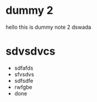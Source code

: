 # dummy 2

hello this is dummy note 2
dswada
# sdvsdvcs
- sdfafds
- sfvsdvs
- sdfsdfe
- rwfgbe
- done